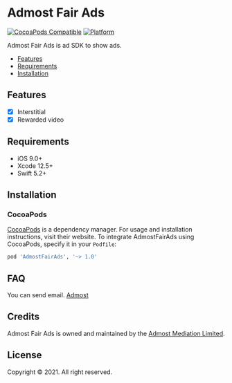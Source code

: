 # Admost Fair Ads

[![CocoaPods Compatible](https://img.shields.io/cocoapods/v/AdmostFairAds.svg)](https://img.shields.io/cocoapods/v/AdmostFairAds.svg)
[![Platform](https://img.shields.io/cocoapods/p/AdmostFairAds.svg?style=flat)](https://github.com/admost/AdmostFairAds)

Admost Fair Ads is ad SDK to show ads.

- [Features](#features)
- [Requirements](#requirements)
- [Installation](#installation)

## Features

- [x] Interstitial
- [x] Rewarded video

## Requirements

- iOS 9.0+
- Xcode 12.5+
- Swift 5.2+

## Installation

### CocoaPods

[CocoaPods](https://cocoapods.org) is a dependency manager. For usage and installation instructions, visit their website. To integrate AdmostFairAds using CocoaPods, specify it in your `Podfile`:

```ruby
pod 'AdmostFairAds', '~> 1.0'
```

## FAQ

You can send email. [Admost](mailto:amr@admost.com?subject=Admost%20Fair%20Ads%20iOS)

## Credits

Admost Fair Ads is owned and maintained by the [Admost Mediation Limited](http://admost.com).

## License

Copyright © 2021. All right reserved.

